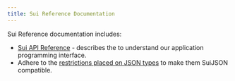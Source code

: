 ```yaml
---
title: Sui Reference Documentation
---
```


Sui Reference documentation includes:
* [Sui API Reference](https://docs.sui.io/sui-jsonrpc) - describes the to understand our application programming interface.
* Adhere to the [restrictions placed on JSON types](sui-json.md) to make them SuiJSON compatible.